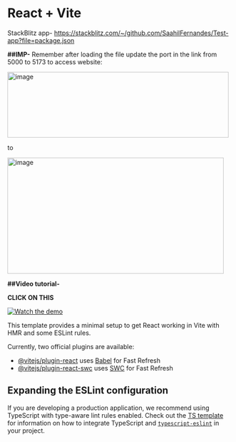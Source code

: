 
# React + Vite
StackBlitz app- https://stackblitz.com/~/github.com/SaahilFernandes/Test-app?file=package.json

**##IMP-**
Remember after loading the file update the port in the link from 5000 to 5173 to access website:

<img width="496" height="147" alt="image" src="https://github.com/user-attachments/assets/06efa237-013e-4bbb-9035-302616fab829" />


to

<img width="485" height="260" alt="image" src="https://github.com/user-attachments/assets/cdb9d2b6-819c-4836-9554-b40b63feeab0" />


**##Video tutorial-**


**CLICK ON THIS**

[![Watch the demo](https://img.youtube.com/vi/CCbj7atCbVA/0.jpg)](https://youtu.be/CCbj7atCbVA)


This template provides a minimal setup to get React working in Vite with HMR and some ESLint rules.

Currently, two official plugins are available:

- [@vitejs/plugin-react](https://github.com/vitejs/vite-plugin-react/blob/main/packages/plugin-react) uses [Babel](https://babeljs.io/) for Fast Refresh
- [@vitejs/plugin-react-swc](https://github.com/vitejs/vite-plugin-react/blob/main/packages/plugin-react-swc) uses [SWC](https://swc.rs/) for Fast Refresh

## Expanding the ESLint configuration

If you are developing a production application, we recommend using TypeScript with type-aware lint rules enabled. Check out the [TS template](https://github.com/vitejs/vite/tree/main/packages/create-vite/template-react-ts) for information on how to integrate TypeScript and [`typescript-eslint`](https://typescript-eslint.io) in your project.
